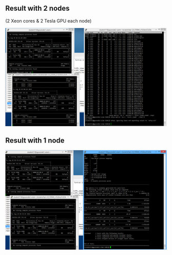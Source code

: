 ## Result with 2 nodes 
(2 Xeon cores & 2 Tesla GPU each node)

![2 nodes](2_nodes.png)

## Result with 1 node

![1 node](1_node.png)